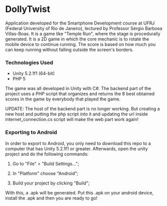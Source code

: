 # DollyTwist #

Application developed for the Smartphone Development course at UFRJ (Federal University of Rio de Janeiro), lectured by Professor Sérgio Barbosa Villas-Boas.
It is a game like "Temple Run", where the stage is procedurally generated. It is a 2D game in which the core mechanic is to rotate the mobile device to continue running. The score is based on how much you can keep running without falling outside the screen's borders.


### Technologies Used ###

* Unity 5.2.1f1 (64-bit)
* PHP 5

The game was all developed in Unity with C#.
The backend part of the project uses a PHP script that organizes and returns the 8 best obtained scores in the game by everybody that played the game.

UPDATE: The host of the backend part is no longer working. But creating a new host and putting the php script into it and updating the url inside internet_connection.cs script will make the web part work again!

### Exporting to Android ###

In order to export to Android, you only need to download this repo to a computer that has Unity 5.2.1f1 or greater.
Afterwards, open the unity project and do the following commands:

1) Go to "File" > "Build Settings...";

2) In "Platform" choose "Android";

3) Build your project by clicking "Build";

With this, a .apk will be generated. Put this .apk on your android device, install the .apk and then you are ready to go!
